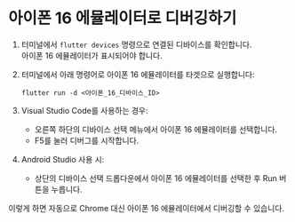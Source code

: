 # 아이폰 16 에뮬레이터로 디버깅하기

1. 터미널에서 `flutter devices` 명령으로 연결된 디바이스를 확인합니다.  
   아이폰 16 에뮬레이터가 표시되어야 합니다.

2. 터미널에서 아래 명령어로 아이폰 16 에뮬레이터를 타겟으로 실행합니다:
   ```
   flutter run -d <아이폰_16_디바이스_ID>
   ```

3. Visual Studio Code를 사용하는 경우:  
   - 오른쪽 하단의 디바이스 선택 메뉴에서 아이폰 16 에뮬레이터를 선택합니다.  
   - F5를 눌러 디버그를 시작합니다.

4. Android Studio 사용 시:  
   - 상단의 디바이스 선택 드롭다운에서 아이폰 16 에뮬레이터를 선택한 후 Run 버튼을 누릅니다.

이렇게 하면 자동으로 Chrome 대신 아이폰 16 에뮬레이터에서 디버깅할 수 있습니다.
